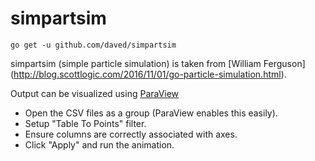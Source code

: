 # simpartsim

    go get -u github.com/daved/simpartsim

simpartsim (simple particle simulation) is taken from [William Ferguson]
(http://blog.scottlogic.com/2016/11/01/go-particle-simulation.html).

Output can be visualized using [ParaView](http://www.paraview.org/download)
* Open the CSV files as a group (ParaView enables this easily).
* Setup "Table To Points" filter.
 * Ensure columns are correctly associated with axes.
* Click "Apply" and run the animation.

